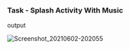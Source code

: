 <h3> Task - Splash Activity With Music </h3>

<p> output </p>

![Screenshot_20210602-202055](https://user-images.githubusercontent.com/72292968/120503042-941dbe80-c3e0-11eb-9afc-4bc0f834e302.png)
